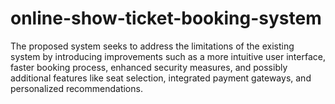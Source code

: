 # online-show-ticket-booking-system
The proposed system seeks to address the limitations of  the existing system by introducing improvements such  as a more intuitive user interface, faster booking  process, enhanced security measures, and possibly  additional features like seat selection, integrated  payment gateways, and personalized recommendations.  
